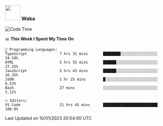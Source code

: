### <img src="https://media.giphy.com/media/VgCDAzcKvsR6OM0uWg/giphy.gif" width="50"> Waka

  <!--START_SECTION:waka-->
![Code Time](http://img.shields.io/badge/Code%20Time-1%2C168%20hrs%2029%20mins-blue)

📊 **This Week I Spent My Time On** 

```text
💬 Programming Languages: 
TypeScript               7 hrs 31 mins       ████████░░░░░░░░░░░░░░░░░   34.59% 
HTML                     5 hrs 55 mins       ██████░░░░░░░░░░░░░░░░░░░   27.25% 
JavaScript               5 hrs 43 mins       ██████░░░░░░░░░░░░░░░░░░░   26.35% 
JSON                     1 hr 25 mins        █░░░░░░░░░░░░░░░░░░░░░░░░   6.53% 
Bash                     27 mins             ░░░░░░░░░░░░░░░░░░░░░░░░░   2.12%

🔥 Editors: 
VS Code                  21 hrs 45 mins      █████████████████████████   100.0%

```


 Last Updated on 10/01/2023 20:04:00 UTC
<!--END_SECTION:waka-->
